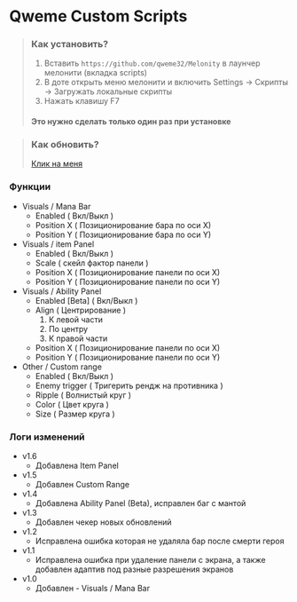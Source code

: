 # Qweme Custom Scripts

> ### Как установить?
> 1. Вставить `https://github.com/qweme32/Melonity` в лаунчер мелонити (вкладка scripts) 
> 2. В доте открыть меню мелонити и включить Settings -> Скрипты -> Загружать локальные скрипты
> 3. Нажать клавишу F7  
> #### Это нужно сделать только один раз при установке 


> ### Как обновить?
> [Клик на меня](https://github.com/qweme32/Melonity/blob/main/UPDATE.md)

### Функции
- Visuals / Mana Bar
    - Enabled ( Вкл/Выкл )
    - Position X ( Позиционирование бара по оси X)
    - Position Y ( Позиционирование бара по оси Y)
- Visuals / item Panel
    - Enabled ( Вкл/Выкл )
    - Scale ( скейл фактор панели )
    - Position X ( Позиционирование панели по оси X)
    - Position Y ( Позиционирование панели по оси Y)
- Visuals / Ability Panel
    - Enabled [Beta] ( Вкл/Выкл )
    - Align ( Центрирование )
        1. К левой части
        2. По центру
        3. К правой части
    - Position X ( Позиционирование панели по оси X)
    - Position Y ( Позиционирование панели по оси Y)
- Other / Custom range
    - Enabled ( Вкл/Выкл )
    - Enemy trigger ( Тригерить рендж на противника )
    - Ripple ( Волнистый круг )
    - Color ( Цвет круга )
    - Size ( Размер круга )

### Логи изменений
- v1.6
    - Добавлена Item Panel
- v1.5
    - Добавлен Custom Range
- v1.4
    - Добавлена Ability Panel (Beta), исправлен баг с мантой
- v1.3
    - Добавлен чекер новых обновлений
- v1.2
    - Исправлена ошибка которая не удаляла бар после смерти героя
- v1.1
    - Исправлена ошибка при удаление панели с экрана, а также добавлен адаптив под разные разрешения экранов
- v1.0
    - Добавлен - Visuals / Mana Bar